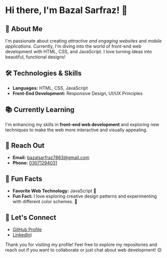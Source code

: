 # Hi there, I'm Bazal Sarfraz! 👋

## 🌟 About Me
I'm passionate about creating *attractive and engaging websites* and *mobile applications*. Currently, I'm diving into the world of front-end web development with HTML, CSS, and JavaScript. I love turning ideas into beautiful, functional designs!

## 🛠️ Technologies & Skills
- **Languages:** HTML, CSS, JavaScript
- **Front-End Development:** Responsive Design, UI/UX Principles

## 📚 Currently Learning
I'm enhancing my skills in **front-end web development** and exploring new techniques to make the web more interactive and visually appealing.

## 💬 Reach Out
- **Email:** [bazalsarfraz7863@gmail.com](mailto:bazalsarfraz7863@gmail.com)
- **Phone:** [03071294031](tel:03071294031)

## 🌈 Fun Facts
- **Favorite Web Technology:** JavaScript 🧩
- **Fun Fact:** I love exploring creative design patterns and experimenting with different color schemes. 🎨

## 🚀 Let's Connect
- [GitHub Profile](https://github.com/bazalsarfraz786)
- [LinkedIn](https://www.linkedin.com/in/bazal-sarfraz?utm_source=share&utm_campaign=share_via&utm_content=profile&utm_medium=android_app))


Thank you for visiting my profile! Feel free to explore my repositories and reach out if you want to collaborate or just chat about web development! 😊
